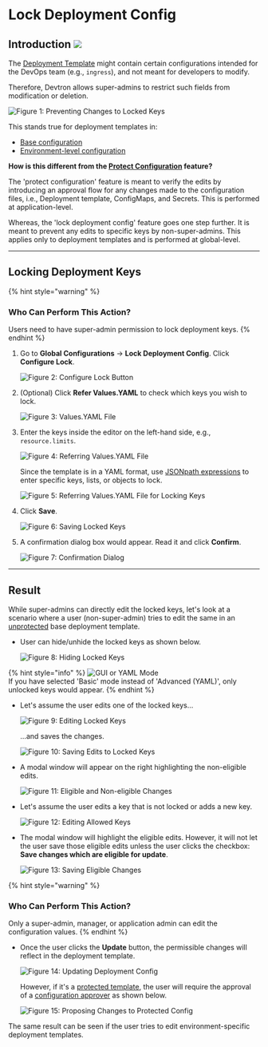 # Lock Deployment Config

## Introduction [![](https://devtron-public-asset.s3.us-east-2.amazonaws.com/images/elements/EnterpriseTag.svg)](https://devtron.ai/pricing)

The [Deployment Template](../../reference/glossary.md#base-deployment-template) might contain certain configurations intended for the DevOps team (e.g., `ingress`), and not meant for developers to modify. 

Therefore, Devtron allows super-admins to restrict such fields from modification or deletion.

![Figure 1: Preventing Changes to Locked Keys](https://devtron-public-asset.s3.us-east-2.amazonaws.com/images/global-configurations/lock-dt/not-eligible-changes.jpg)

This stands true for deployment templates in:
* [Base configuration](../../user-guide/creating-application/deployment-template.md)
* [Environment-level configuration](../../user-guide/creating-application/environment-overrides.md)

**How is this different from the [Protect Configuration](../../user-guide/creating-application/config-approval.md) feature?**

The 'protect configuration' feature is meant to verify the edits by introducing an approval flow for any changes made to the configuration files, i.e., Deployment template, ConfigMaps, and Secrets. This is performed at application-level.

Whereas, the 'lock deployment config' feature goes one step further. It is meant to prevent any edits to specific keys by non-super-admins. This applies only to deployment templates and is performed at global-level.

---

## Locking Deployment Keys

{% hint style="warning" %}
### Who Can Perform This Action?
Users need to have super-admin permission to lock deployment keys.
{% endhint %}

1. Go to **Global Configurations** → **Lock Deployment Config**. Click **Configure Lock**.

    ![Figure 2: Configure Lock Button](https://devtron-public-asset.s3.us-east-2.amazonaws.com/images/global-configurations/lock-dt/lock-deployment-config.jpg)

2. (Optional) Click **Refer Values.YAML** to check which keys you wish to lock.

    ![Figure 3: Values.YAML File](https://devtron-public-asset.s3.us-east-2.amazonaws.com/images/global-configurations/lock-dt/values-yaml.jpg)

3. Enter the keys inside the editor on the left-hand side, e.g., `resource.limits`.

    ![Figure 4: Referring Values.YAML File](https://devtron-public-asset.s3.us-east-2.amazonaws.com/images/global-configurations/lock-dt/side-by-side.jpg)

    Since the template is in a YAML format, use <a href="https://goessner.net/articles/JsonPath/index.html" target="_blank">JSONpath expressions</a> to enter specific keys, lists, or objects to lock.

    ![Figure 5: Referring Values.YAML File for Locking Keys](https://devtron-public-asset.s3.us-east-2.amazonaws.com/images/global-configurations/lock-dt/autoscaling-lock.jpg)

4. Click **Save**. 

    ![Figure 6: Saving Locked Keys](https://devtron-public-asset.s3.us-east-2.amazonaws.com/images/global-configurations/lock-dt/saving-locked-keys.jpg)

5. A confirmation dialog box would appear. Read it and click **Confirm**.

    ![Figure 7: Confirmation Dialog](https://devtron-public-asset.s3.us-east-2.amazonaws.com/images/global-configurations/lock-dt/confirmation.jpg)

---

## Result

While super-admins can directly edit the locked keys, let's look at a scenario where a user (non-super-admin) tries to edit the same in an [unprotected](../../user-guide/creating-application/config-approval.md) base deployment template.

* User can hide/unhide the locked keys as shown below.

    ![Figure 8: Hiding Locked Keys](https://devtron-public-asset.s3.us-east-2.amazonaws.com/images/global-configurations/lock-dt/hide-locked-keys.gif)

{% hint style="info" %}
<span><img src="https://devtron-public-asset.s3.us-east-2.amazonaws.com/images/global-configurations/lock-dt/mode.jpg" alt="GUI or YAML Mode"></span> <br />
If you have selected 'Basic' mode instead of 'Advanced (YAML)', only unlocked keys would appear.
{% endhint %}

* Let's assume the user edits one of the locked keys...

    ![Figure 9: Editing Locked Keys](https://devtron-public-asset.s3.us-east-2.amazonaws.com/images/global-configurations/lock-dt/change-locked-values.gif)

    ...and saves the changes.

    ![Figure 10: Saving Edits to Locked Keys](https://devtron-public-asset.s3.us-east-2.amazonaws.com/images/global-configurations/lock-dt/changing-values.jpg)

* A modal window will appear on the right highlighting the non-eligible edits.

    ![Figure 11: Eligible and Non-eligible Changes](https://devtron-public-asset.s3.us-east-2.amazonaws.com/images/global-configurations/lock-dt/not-eligible-changes.jpg)

* Let's assume the user edits a key that is not locked or adds a new key.

    ![Figure 12: Editing Allowed Keys](https://devtron-public-asset.s3.us-east-2.amazonaws.com/images/global-configurations/lock-dt/changing-allowed-values.jpg)

* The modal window will highlight the eligible edits. However, it will not let the user save those eligible edits unless the user clicks the checkbox: **Save changes which are eligible for update**.

    ![Figure 13: Saving Eligible Changes](https://devtron-public-asset.s3.us-east-2.amazonaws.com/images/global-configurations/lock-dt/saving-allowed-changes.jpg)

{% hint style="warning" %}
### Who Can Perform This Action?
Only a super-admin, manager, or application admin can edit the configuration values. 
{% endhint %}

* Once the user clicks the **Update** button, the permissible changes will reflect in the deployment template. 

    ![Figure 14: Updating Deployment Config](https://devtron-public-asset.s3.us-east-2.amazonaws.com/images/global-configurations/lock-dt/updating-changes.jpg)

    However, if it's a [protected template](../../user-guide/creating-application/config-approval.md), the user will require the approval of a [configuration approver](./user-access.md#role-based-access-levels) as shown below.

    ![Figure 15: Proposing Changes to Protected Config](https://devtron-public-asset.s3.us-east-2.amazonaws.com/images/global-configurations/lock-dt/proposing-changes.jpg)

The same result can be seen if the user tries to edit environment-specific deployment templates.

